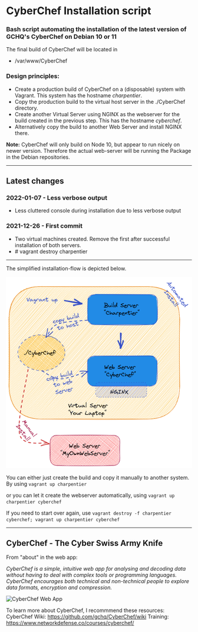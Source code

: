 # CyberChef Installation script

### Bash script automating the installation of the latest version of GCHQ's CyberChef on Debian 10 or 11

The final build of CyberChef will be located in 
- /var/www/CyberChef

### Design principles:
  - Create a production build of CyberChef on a (disposable) system with Vagrant. This system has the hostname *charpentier*.
  - Copy the production build to the virtual host server in the ./CyberChef directory.
  - Create another Virtual Server using NGINX as the webserver for the build created in the previous step. This has the hostname *cyberchef*.
  - Alternatively copy the build to another Web Server and install NGINX there.

<b>Note:</b> CyberChef will only build on Node 10, but appear to run nicely on newer version. Therefore the actual web-server will be running the Package in the Debian repositories.

----

## Latest changes

### 2022-01-07 - Less verbose output
- Less cluttered console during installation due to less verbose output

### 2021-12-26 - First commit
- Two virtual machines created. Remove the first after successful installation of both servers.
- \# vagrant destroy charpentier
  
---
The simplified installation-flow is depicted below.


<img src="./Images/BuildCC.png" alt="Build flow"/>

You can either just create the build and copy it manually to another system. By using
``` vagrant up charpentier ``` 

or you can let it create the webserver automatically, using
``` vagrant up charpentier cyberchef ```

If you need to start over again, use ``` vagrant destroy -f charpentier cyberchef; vagrant up charpentier cyberchef ```

---

## CyberChef - The Cyber Swiss Army Knife
From "about" in the web app:

*CyberChef is a simple, intuitive web app for analysing and decoding data without having to deal with complex tools or programming languages. CyberChef encourages both technical and non-technical people to explore data formats, encryption and compression.*


<img src="./Images/CyberChef.png" alt="CyberChef Web App"/>


To learn more about CyberChef, I recommmend these resources:
CyberChef Wiki: https://github.com/gchq/CyberChef/wiki
Training: https://www.networkdefense.co/courses/cyberchef/
